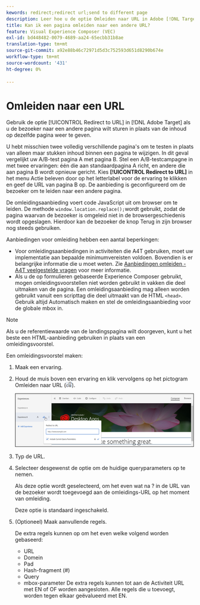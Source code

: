 ```yaml
---
kewords: redirect;redirect url;send to different page
description: Leer hoe u de optie Omleiden naar URL in Adobe [!DNL Target] gebruikt wanneer u de bezoeker naar een andere pagina wilt sturen in plaats van de inhoud op dezelfde pagina weer te geven.
title: Kan ik een pagina omleiden naar een andere URL?
feature: Visual Experience Composer (VEC)
exl-id: bd448482-0079-4689-aa24-65ecbb31b8ae
translation-type: tm+mt
source-git-commit: a92e88b46c72971d5d3c752593d651d8290b674e
workflow-type: tm+mt
source-wordcount: '431'
ht-degree: 0%

---
```


# Omleiden naar een URL

Gebruik de optie [!UICONTROL Redirect to URL] in [!DNL Adobe Target] als u de bezoeker naar een andere pagina wilt sturen in plaats van de inhoud op dezelfde pagina weer te geven.

U hebt misschien twee volledig verschillende pagina&#39;s om te testen in plaats van alleen maar stukken inhoud binnen een pagina te wijzigen. In dit geval vergelijkt uw A/B-test pagina A met pagina B. Stel een A/B-testcampagne in met twee ervaringen: één die aan standaardpagina A richt, en andere die aan pagina B wordt opnieuw gericht. Kies **[!UICONTROL Redirect to URL]** in het menu Actie beleven door op het letterlabel voor de ervaring te klikken en geef de URL van pagina B op. De aanbieding is geconfigureerd om de bezoeker om te leiden naar een andere pagina.

De omleidingsaanbieding voert code JavaScript uit om browser om te leiden. De methode `window.location.replace();`wordt gebruikt, zodat de pagina waarvan de bezoeker is omgeleid niet in de browsergeschiedenis wordt opgeslagen. Hierdoor kan de bezoeker de knop Terug in zijn browser nog steeds gebruiken.

Aanbiedingen voor omleiding hebben een aantal beperkingen:

* Voor omleidingsaanbiedingen in activiteiten die A4T gebruiken, moet uw implementatie aan bepaalde minimumvereisten voldoen. Bovendien is er belangrijke informatie die u moet weten. Zie [Aanbiedingen omleiden - A4T veelgestelde vragen](/help/c-integrating-target-with-mac/a4t/r-a4t-faq/a4t-faq-redirect-offers.md#concept_21BF213F10E1414A9DCD4A98AF207905) voor meer informatie.
* Als u de op formulieren gebaseerde Experience Composer gebruikt, mogen omleidingsvoorstellen niet worden gebruikt in vakken die deel uitmaken van de pagina. Een omleidingsaanbieding mag alleen worden gebruikt vanuit een scripttag die deel uitmaakt van de HTML `<head>`. Gebruik altijd Automatisch maken en stel de omleidingsaanbieding voor de globale mbox in.

>[!NOTE]
>
>Als u de referentiewaarde van de landingspagina wilt doorgeven, kunt u het beste een HTML-aanbieding gebruiken in plaats van een omleidingsvoorstel.

Een omleidingsvoorstel maken:

1. Maak een ervaring.
1. Houd de muis boven een ervaring en klik vervolgens op het pictogram Omleiden naar URL (![](assets/icon_redirect_url.png)).

   ![](assets/exp_actions.png)

1. Typ de URL.
1. Selecteer desgewenst de optie om de huidige queryparameters op te nemen.

   Als deze optie wordt geselecteerd, om het even wat na ? in de URL van de bezoeker wordt toegevoegd aan de omleidings-URL op het moment van omleiding.

   Deze optie is standaard ingeschakeld.
1. (Optioneel) Maak aanvullende regels.

   De extra regels kunnen op om het even welke volgend worden gebaseerd:

   * URL
   * Domein
   * Pad
   * Hash-fragment (#)
   * Query
   * mbox-parameter
   De extra regels kunnen tot aan de Activiteit URL met EN of OF worden aangesloten. Alle regels die u toevoegt, worden tegen elkaar geëvalueerd met EN.
